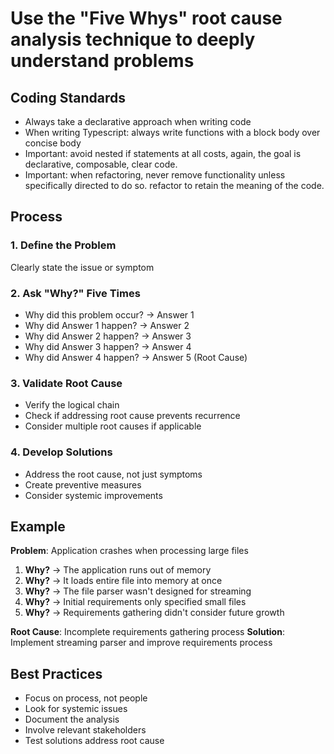 # Use the "Five Whys" root cause analysis technique to deeply understand problems

## Coding Standards

- Always take a declarative approach when writing code
- When writing Typescript: always write functions with a block body over concise body
- Important: avoid nested if statements at all costs, again, the goal is declarative,
  composable, clear code.
- Important: when refactoring, never remove functionality unless specifically directed to
  do so. refactor to retain the meaning of the code.

## Process

### 1. Define the Problem

Clearly state the issue or symptom

### 2. Ask "Why?" Five Times

- Why did this problem occur? → Answer 1
- Why did Answer 1 happen? → Answer 2
- Why did Answer 2 happen? → Answer 3
- Why did Answer 3 happen? → Answer 4
- Why did Answer 4 happen? → Answer 5 (Root Cause)

### 3. Validate Root Cause

- Verify the logical chain
- Check if addressing root cause prevents recurrence
- Consider multiple root causes if applicable

### 4. Develop Solutions

- Address the root cause, not just symptoms
- Create preventive measures
- Consider systemic improvements

## Example

**Problem**: Application crashes when processing large files

1. **Why?** → The application runs out of memory
2. **Why?** → It loads entire file into memory at once
3. **Why?** → The file parser wasn't designed for streaming
4. **Why?** → Initial requirements only specified small files
5. **Why?** → Requirements gathering didn't consider future growth

**Root Cause**: Incomplete requirements gathering process **Solution**: Implement
streaming parser and improve requirements process

## Best Practices

- Focus on process, not people
- Look for systemic issues
- Document the analysis
- Involve relevant stakeholders
- Test solutions address root cause
